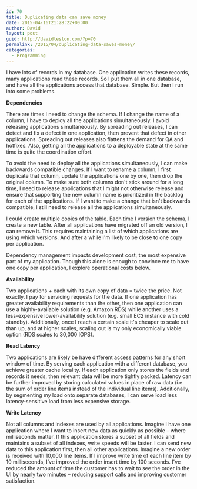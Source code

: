 ```yaml
---
id: 70
title: Duplicating data can save money
date: 2015-04-16T21:28:22+00:00
author: David
layout: post
guid: http://davidleston.com/?p=70
permalink: /2015/04/duplicating-data-saves-money/
categories:
  - Programming
---
```

I have lots of records in my database. One application writes these records, many applications read these records. So I put them all in one database, and have all the applications access that database. Simple. But then I run into some problems.

**Dependencies**

There are times I need to change the schema. If I change the name of a column, I have to deploy all the applications simultaneously. I avoid releasing applications simultaneously. By spreading out releases, I can detect and fix a defect in one application, then prevent that defect in other applications. Spreading out releases also flattens the demand for QA and hotfixes. Also, getting all the applications to a deployable state at the same time is quite the coordination effort.

To avoid the need to deploy all the applications simultaneously, I can make backwards compatible changes. If I want to rename a column, I first duplicate that column, update the applications one by one, then drop the original column. To make sure both columns don't stick around for a long time, I need to release applications that I might not otherwise release and ensure that supporting the new column name is prioritized in the backlog for each of the applications. If I want to make a change that isn't backwards compatible, I still need to release all the applications simultaneously.

I could create multiple copies of the table. Each time I version the schema, I create a new table. After all applications have migrated off an old version, I can remove it. This requires maintaining a list of which applications are using which versions. And after a while I'm likely to be close to one copy per application.

Dependency management impacts development cost, the most expensive part of my application. Though this alone is enough to convince me to have one copy per application, I explore operational costs below.

**Availability**

Two applications + each with its own copy of data = twice the price. Not exactly. I pay for servicing requests for the data. If one application has greater availability requirements than the other, then one application can use a highly-available solution (e.g. Amazon RDS) while another uses a less-expensive lower-availability solution (e.g. small EC2 instance with cold standby). Additionally, once I reach a certain scale it's cheaper to scale out than up, and at higher scales, scaling out is my only economically viable option (RDS scales to 30,000 IOPS).

**Read Latency**

Two applications are likely be have different access patterns for any short window of time. By serving each application with a different database, you achieve greater cache locality. If each application only stores the fields and records it needs, then relevant data will be more tightly packed. Latency can be further improved by storing calculated values in place of raw data (i.e. the sum of order line items instead of the individual line items). Additionally, by segmenting my load onto separate databases, I can serve load less latency-sensitive load from less expensive storage.

**Write Latency**

Not all columns and indexes are used by all applications. Imagine I have one application where I want to insert new data as quickly as possible &#8211; where milliseconds matter. If this application stores a subset of all fields and maintains a subset of all indexes, write speeds will be faster. I can send new data to this application first, then all other applications. Imagine a new order is received with 10,000 line items. If I improve write time of each line item by 10 milliseconds, I’ve improved the order insert time by 100 seconds. I've reduced the amount of time the customer has to wait to see the order in the UI by nearly two minutes &#8211; reducing support calls and improving customer satisfaction.